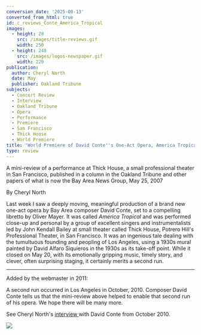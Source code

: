 ```yaml
---
conversion_date: '2025-08-13'
converted_from_html: true
id: c_reviews_Conte_America_Tropical
images:
  - height: 28
    src: /images/title-reviews.gif
    width: 250
  - height: 248
    src: /images/logos-newspaper.gif
    width: 220
publication:
  author: Cheryl North
  date: May
  publisher: Oakland Tribune
subjects:
  - Concert Review
  - Interview
  - Oakland Tribune
  - Opera
  - Performance
  - Premiere
  - San Francisco
  - Thick House
  - World Premiere
title: 'World Premiere of David Conte''s One-Act Opera, America Tropical'
type: review
---
```



A mini-review of a performance at Thick House, a small professional theater in San Francisco, published in a column in the Oakland Tribune and other papers of what is now the Bay Area News Group, May 25, 2007

By Cheryl North

Last week I saw a deeply moving, meaningful production of a brand new one-act opera by Bay Area composer David Conte, set to a compelling libretto by Oliver Mayer. It was called *America Tropical* and was performed close-up and personal by a group of excellent singers and instrumentalists led by John Kendall Bailey at small theater called Thick House, Potrero Hill's Professional Theater, in San Francisco. It was an ingenious tale dealing with the tumultuous founding and peopling of Los Angeles, using a 1930s mural painted by David Alfaro Siquieros in the 1930s as its take-off point. While it closed on May 20, with its emotionally gripping music, timely story, and clever, often surprising staging, it certainly merits a second run.

****

Added by the webmaster in 2011:

A second run occurred in Los Angeles in October, 2010. Composer David Conte tells us that the mini-review above helped to enable that second run of his opera. We hope there will be many more.

See Cheryl North's [interview ](c-conte)with David Conte from October 2010.

![](/images/logos-newspaper.gif)
